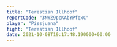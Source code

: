 ```yaml
---
title: "Terestian Illhoof"
reportCode: "3NWZ9pcKAbYPfqxC"
player: "Pissjuana"
fight: "Terestian Illhoof"
date: 2021-10-08T19:17:48.190000+00:00
---
```

